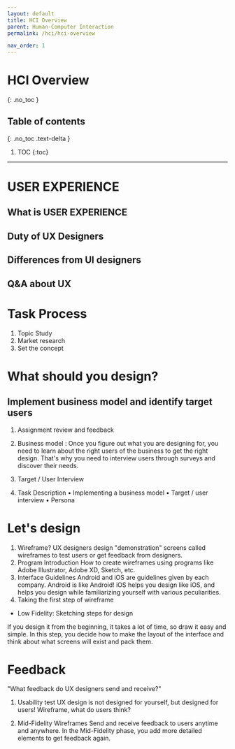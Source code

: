 ```yaml
---
layout: default
title: HCI Overview
parent: Human-Computer Interaction
permalink: /hci/hci-overview

nav_order: 1
---
```


# HCI Overview
{: .no_toc }

## Table of contents
{: .no_toc .text-delta }

1. TOC
{:toc}

---

# USER EXPERIENCE
## What is USER EXPERIENCE
## Duty of UX Designers
## Differences from UI designers
## Q&A about UX

# Task Process

1) Topic Study
2) Market research
3) Set the concept

# What should you design?
## Implement business model and identify target users
1. Assignment review and feedback
2. Business model
: Once you figure out what you are designing for, you need to learn about the right users of the business to get the right design. That's why you need to interview users through surveys and discover their needs.

3. Target / User Interview
4. Task Description
• Implementing a business model
• Target / user interview
• Persona

# Let's design
1. Wireframe?
UX designers design "demonstration" screens called wireframes to test users or get feedback from designers.
2. Program Introduction
How to create wireframes using programs like Adobe Illustrator, Adobe XD, Sketch, etc.
3. Interface Guidelines
Android and iOS are guidelines given by each company. Android is like Android! iOS helps you design like iOS, and helps you design while familiarizing yourself with various peculiarities.
3. Taking the first step of wireframe
* Low Fidelity: Sketching steps for design

If you design it from the beginning, it takes a lot of time, so draw it easy and simple. In this step, you decide how to make the layout of the interface and think about what screens will exist and pack them.

# Feedback
"What feedback do UX designers send and receive?"

1. Usability test
UX design is not designed for yourself, but designed for users! Wireframe, what do users think?

2. Mid-Fidelity Wireframes
Send and receive feedback to users anytime and anywhere. In the Mid-Fidelity phase, you add more detailed elements to get feedback again.
